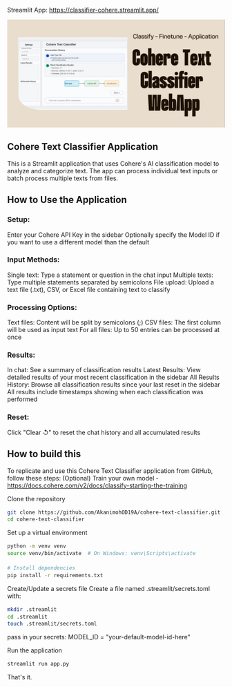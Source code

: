 
Streamlit App: https://classifier-cohere.streamlit.app/

[![Cohere Text Classifier Application](img/0.jpg)]([https://www.youtube.com/watch?v=VIDEO_ID](https://studio.youtube.com/video/MIwWKXrRFWI))


## Cohere Text Classifier Application
This is a Streamlit application that uses Cohere's AI classification model to analyze and categorize text. The app can process individual text inputs or batch process multiple texts from files.

## How to Use the Application
### Setup:
Enter your Cohere API Key in the sidebar
Optionally specify the Model ID if you want to use a different model than the default

### Input Methods:
Single text: Type a statement or question in the chat input
Multiple texts: Type multiple statements separated by semicolons
File upload: Upload a text file (.txt), CSV, or Excel file containing text to classify

### Processing Options:
Text files: Content will be split by semicolons (;)
CSV files: The first column will be used as input text
For all files: Up to 50 entries can be processed at once

### Results:
In chat: See a summary of classification results
Latest Results: View detailed results of your most recent classification in the sidebar
All Results History: Browse all classification results since your last reset in the sidebar
All results include timestamps showing when each classification was performed

### Reset:
Click "Clear ↺" to reset the chat history and all accumulated results

## How to build this
To replicate and use this Cohere Text Classifier application from GitHub, follow these steps:
(Optional) Train your own model - https://docs.cohere.com/v2/docs/classify-starting-the-training

Clone the repository
```bash
git clone https://github.com/AkanimohOD19A/cohere-text-classifier.git
cd cohere-text-classifier
```
Set up a virtual environment
```bash
python -m venv venv
source venv/bin/activate  # On Windows: venv\Scripts\activate

# Install dependencies
pip install -r requirements.txt
```
Create/Update a secrets file
Create a file named .streamlit/secrets.toml with:
```bash
mkdir .streamlit
cd .streamlit
touch .streamlit/secrets.toml
```
pass in your secrets:
MODEL_ID = "your-default-model-id-here"

Run the application
```bash
streamlit run app.py
```

That's it.
